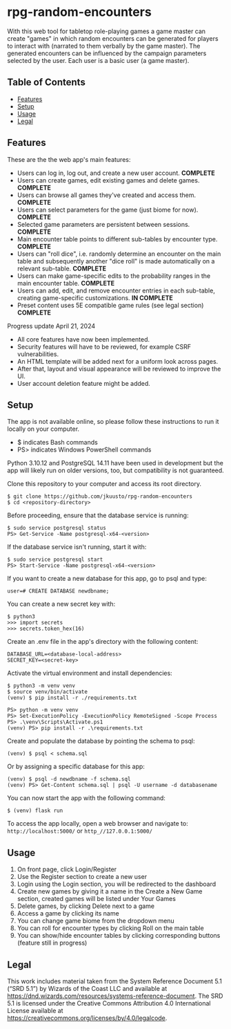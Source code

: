 # rpg-random-encounters

With this web tool for tabletop role-playing games a game master can create 
"games" in which random encounters can be generated for players to interact 
with (narrated to them verbally by the game master). The generated encounters 
can be influenced by the campaign parameters selected by the user. 
Each user is a basic user (a game master).


## Table of Contents
- [Features](#features)
- [Setup](#setup)
- [Usage](#usage)
- [Legal](#legal)


## Features

These are the the web app's main features:

- Users can log in, log out, and create a new user account. **COMPLETE**
- Users can create games, edit existing games and delete games. **COMPLETE**
- Users can browse all games they've created and access them. **COMPLETE**
- Users can select parameters for the game (just biome for now). **COMPLETE**
- Selected game parameters are persistent between sessions. **COMPLETE**
- Main encounter table points to different sub-tables by encounter type. 
  **COMPLETE**
- Users can "roll dice", i.e. randomly determine an encounter on the main 
  table and subsequently another "dice roll" is made automatically on a 
  relevant sub-table. **COMPLETE**
- Users can make game-specific edits to the probability ranges in the main 
  encounter table. **COMPLETE**
- Users can add, edit, and remove encounter entries in each sub-table, 
  creating game-specific customizations. **IN COMPLETE**
- Preset content uses 5E compatible game rules (see legal section) **COMPLETE**


Progress update April 21, 2024
- All core features have now been implemented.
- Security features will have to be reviewed, for example CSRF vulnerabilities.
- An HTML template will be added next for a uniform look across pages.
- After that, layout and visual appearance will be reviewed to improve the UI.
- User account deletion feature might be added.


## Setup

The app is not available online, so please follow these instructions to 
run it locally on your computer.
- $ indicates Bash commands
- PS> indicates Windows PowerShell commands

Python 3.10.12 and PostgreSQL 14.11 have been used in development but the app 
will likely run on older versions, too, but compatibility is not guaranteed.

Clone this repository to your computer and access its root directory.
```
$ git clone https://github.com/jkuusto/rpg-random-encounters
$ cd <repository-directory>
```

Before proceeding, ensure that the database service is running:
```
$ sudo service postgresql status
PS> Get-Service -Name postgresql-x64-<version>
```
If the database service isn't running, start it with:
```
$ sudo service postgresql start
PS> Start-Service -Name postgresql-x64-<version>
```

If you want to create a new database for this app, go to psql and type:
```
user=# CREATE DATABASE newdbname;
```
You can create a new secret key with:
```
$ python3
>>> import secrets
>>> secrets.token_hex(16)
```

Create an .env file in the app's directory with the following content:
```
DATABASE_URL=<database-local-address>
SECRET_KEY=<secret-key>
```

Activate the virtual environment and install dependencies:
```
$ python3 -m venv venv
$ source venv/bin/activate
(venv) $ pip install -r ./requirements.txt
```
```
PS> python -m venv venv
PS> Set-ExecutionPolicy -ExecutionPolicy RemoteSigned -Scope Process
PS> .\venv\Scripts\Activate.ps1
(venv) PS> pip install -r .\requirements.txt
```

Create and populate the database by pointing the schema to psql:
```
(venv) $ psql < schema.sql
```
Or by assigning a specific database for this app:
```
(venv) $ psql -d newdbname -f schema.sql
(venv) PS> Get-Content schema.sql | psql -U username -d databasename
```

You can now start the app with the following command:
```
$ (venv) flask run
```
To access the app locally, open a web browser and navigate to:
`http://localhost:5000/` or `http_//127.0.0.1:5000/`


## Usage

1. On front page, click Login/Register
2. Use the Register section to create a new user
3. Login using the Login section, you will be redirected to the dashboard
4. Create new games by giving it a name in the Create a New Game section, 
   created games will be listed under Your Games
5. Delete games, by clicking Delete next to a game
6. Access a game by clicking its name
7. You can change game biome from the dropdown menu
8. You can roll for encounter types by clicking Roll on the main table
9. You can show/hide encounter tables by clicking corresponding buttons
   (feature still in progress)


## Legal

This work includes material taken from the System Reference Document 5.1 
(“SRD 5.1”) by Wizards of the Coast LLC and available at 
https://dnd.wizards.com/resources/systems-reference-document. The SRD 5.1 is 
licensed under the Creative Commons Attribution 4.0 International License 
available at https://creativecommons.org/licenses/by/4.0/legalcode.
